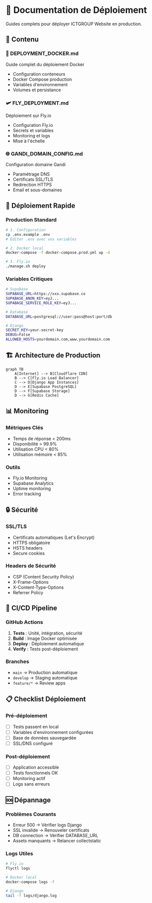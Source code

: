# 🚀 Documentation de Déploiement

Guides complets pour déployer ICTGROUP Website en production.

## 📁 Contenu

### 🐳 DEPLOYMENT_DOCKER.md
Guide complet du déploiement Docker
- Configuration conteneurs
- Docker Compose production
- Variables d'environnement
- Volumes et persistance

### 🛩️ FLY_DEPLOYMENT.md
Déploiement sur Fly.io
- Configuration Fly.io
- Secrets et variables
- Monitoring et logs
- Mise à l'échelle

### 🌐 GANDI_DOMAIN_CONFIG.md
Configuration domaine Gandi
- Paramétrage DNS
- Certificats SSL/TLS
- Redirection HTTPS
- Email et sous-domaines

## 🔧 Déploiement Rapide

### Production Standard
```bash
# 1. Configuration
cp .env.example .env
# Éditer .env avec vos variables

# 2. Docker local
docker-compose -f docker-compose.prod.yml up -d

# 3. Fly.io
./manage.sh deploy
```

### Variables Critiques
```bash
# Supabase
SUPABASE_URL=https://xxx.supabase.co
SUPABASE_ANON_KEY=eyJ...
SUPABASE_SERVICE_ROLE_KEY=eyJ...

# Database
DATABASE_URL=postgresql://user:pass@host:port/db

# Django
SECRET_KEY=your-secret-key
DEBUG=False
ALLOWED_HOSTS=yourdomain.com,www.yourdomain.com
```

## 🏗️ Architecture de Production

```mermaid
graph TB
    A[Internet] --> B[Cloudflare CDN]
    B --> C[Fly.io Load Balancer]
    C --> D[Django App Instances]
    D --> E[Supabase PostgreSQL]
    D --> F[Supabase Storage]
    D --> G[Redis Cache]
```

## 📊 Monitoring

### Métriques Clés
- Temps de réponse < 200ms
- Disponibilité > 99.9%
- Utilisation CPU < 80%
- Utilisation mémoire < 85%

### Outils
- Fly.io Monitoring
- Supabase Analytics
- Uptime monitoring
- Error tracking

## 🔒 Sécurité

### SSL/TLS
- Certificats automatiques (Let's Encrypt)
- HTTPS obligatoire
- HSTS headers
- Secure cookies

### Headers de Sécurité
- CSP (Content Security Policy)
- X-Frame-Options
- X-Content-Type-Options
- Referrer Policy

## 🔄 CI/CD Pipeline

### GitHub Actions
1. **Tests** : Unité, intégration, sécurité
2. **Build** : Image Docker optimisée
3. **Deploy** : Déploiement automatique
4. **Verify** : Tests post-déploiement

### Branches
- `main` → Production automatique
- `develop` → Staging automatique
- `feature/*` → Review apps

## 📋 Checklist Déploiement

### Pré-déploiement
- [ ] Tests passent en local
- [ ] Variables d'environnement configurées
- [ ] Base de données sauvegardée
- [ ] SSL/DNS configuré

### Post-déploiement
- [ ] Application accessible
- [ ] Tests fonctionnels OK
- [ ] Monitoring actif
- [ ] Logs sans erreurs

## 🆘 Dépannage

### Problèmes Courants
- Erreur 500 → Vérifier logs Django
- SSL invalide → Renouveler certificats
- DB connection → Vérifier DATABASE_URL
- Assets manquants → Relancer collectstatic

### Logs Utiles
```bash
# Fly.io
flyctl logs

# Docker local
docker-compose logs -f

# Django
tail -f logs/django.log
```
